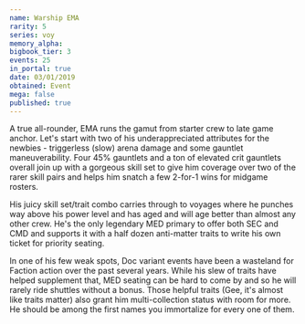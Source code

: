 ```yaml
---
name: Warship EMA
rarity: 5
series: voy
memory_alpha:
bigbook_tier: 3
events: 25
in_portal: true
date: 03/01/2019
obtained: Event
mega: false
published: true
---
```


A true all-rounder, EMA runs the gamut from starter crew to late game anchor. Let's start with two of his underappreciated attributes for the newbies - triggerless (slow) arena damage and some gauntlet maneuverability. Four 45% gauntlets and a ton of elevated crit gauntlets overall join up with a gorgeous skill set to give him coverage over two of the rarer skill pairs and helps him snatch a few 2-for-1 wins for midgame rosters.

His juicy skill set/trait combo carries through to voyages where he punches way above his power level and has aged and will age better than almost any other crew. He's the only legendary MED primary to offer both SEC and CMD and supports it with a half dozen anti-matter traits to write his own ticket for priority seating.

In one of his few weak spots, Doc variant events have been a wasteland for Faction action over the past several years. While his slew of traits have helped supplement that, MED seating can be hard to come by and so he will rarely ride shuttles without a bonus. Those helpful traits (Gee, it's almost like traits matter) also grant him multi-collection status with room for more. He should be among the first names you immortalize for every one of them.
